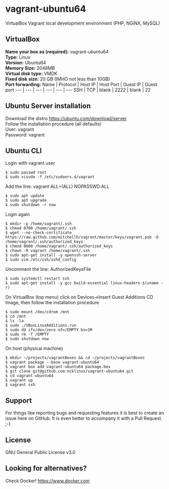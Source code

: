 # vagrant-ubuntu64
VirtualBox Vagrant local development environment (PHP, NGiNX, MySQL)

## VirtualBox
**Name your box as (required):** vagrant-ubuntu64  
**Type:** Linux  
**Version:** Ubuntu64  
**Memory Size:** 2048MB  
**Virtual disk type:** VMDK  
**Fixed disk size:** 20 GB (IMHO not less than 10GB)  
**Port forwarding:**
Name | Protocol | Host IP | Host Port | Guest IP | Guest port
--- | --- | --- | --- | --- | ---
SSH | TCP | blank | 2222 | blank | 22

## Ubuntu Server installation
Download the distro https://ubuntu.com/download/server  
Follow the installation procedure (all defaults)  
User: vagrant  
Password: vagrant  

## Ubuntu CLI
Login with vagrant user
```
$ sudo passwd root
$ sudo visudo -f /etc/sudoers.d/vagrant
```
Add the line: vagrant ALL=(ALL) NOPASSWD:ALL
```
$ sudo apt update
$ sudo apt upgrade
$ sudo shutdown -r now
```
Login again
```
$ mkdir -p /home/vagrant/.ssh
$ chmod 0700 /home/vagrant/.ssh
$ wget --no-check-certificate https://raw.github.com/mitchellh/vagrant/master/keys/vagrant.pub -O /home/vagrant/.ssh/authorized_keys
$ chmod 0600 /home/vagrant/.ssh/authorized_keys
$ chown -R vagrant /home/vagrant/.ssh
$ sudo apt-get install -y openssh-server
$ sudo vim /etc/ssh/sshd_config
```
Uncomment the line: AuthorizedKeysFile
```
$ sudo systemctl restart ssh
$ sudo apt-get install -y gcc build-essential linux-headers-$(uname -r)
```
On VirtualBox (top menu) click on Devices->Insert Guest Additions CD Image, then follow the installation procedure
```
$ sudo mount /dev/cdrom /mnt
$ cd /mnt
$ ls -la
$ sudo ./VBoxLinuxAdditions.run
$ sudo dd if=/dev/zero of=/EMPTY bs=1M
$ sudo rm -f /EMPTY
$ sudo shutdown now
```
On host (physical machine)
```
$ mkdir ~/projects/vagrantBoxes && cd ~/projects/vagrantBoxes
$ vagrant package --base vagrant-ubuntu64
$ vagrant box add vagrant-ubuntu64 package.box
$ git clone git@github.com:ncklinux/vagrant-ubuntu64.git
$ cd vagrant-ubuntu64
$ vagrant up
$ vagrant ssh
```

## Support
For things like reporting bugs and requesting features it is best to create an issue here on GitHub. It is even better to accompany it with a Pull Request. ;-)

## License
GNU General Public License v3.0

## Looking for alternatives?
Check Docker! https://www.docker.com
